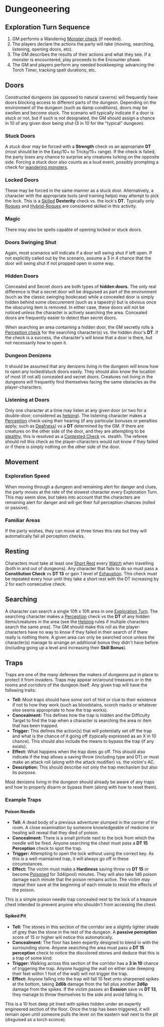# Dungeoneering

## Exploration Turn Sequence
1. GM performs a Wandering [Monster check](CoreRules.md#Wandering-Monsters) (if needed).
2. The players declare the actions the party will take (moving, searching, listening, opening doors, etc).
3. The GM describes the results of their actions and what they see.  If a monster is encountered, play proceeds to the Encounter phase.
4. The GM and players perform any needed bookkeeping: advancing the Torch Timer, tracking spell durations, etc.

## Doors
Constructed dungeons (as opposed to natural caverns) will frequently have doors blocking access to different parts of the dungeon.  Depending on the environment of the dungeon (such as damp conditions), doors may be swollen and become stuck. The scenario will typically indicate if a door is stuck or not, but if such is not designated, the GM should assign a chance in 10 of any given door being shut (3 in 10 for the "typical" dungeon).

### Stuck Doors
A stuck door may be forced with a **Strength** check vs an appropriate **DT** (most should be in the Easy/10+ to Tricky/15+ range).  If the check is failed, the party loses any chance to surprise any creatures lurking on the opposite side.  Forcing a stuck door also counts as a loud event, possibly prompting a check for [wandering monsters](CoreRules.md#Wandering-Monsters).

### Locked Doors
These may be forced in the same manner as a stuck door.  Alternatively, a character with the appropriate tools (and training helps) may attempt to pick the lock.  This is a [Skilled](RulesSynopsis.md#Skilled-Check) **Dexterity** check vs. the lock's **DT**.  Typically only [Rogues](Rogue.md) and [Hybrid-Rogues](Glossary.md#Hybrid-Class) are considered skilled in this activity.

### Magic
There may also be spells capable of opening locked or stuck doors.

### Doors Swinging Shut
Again, most scenarios will indicate if a door will swing shut if left open.  If not explicitly called out by the scenario, assume a 3 in 4 chance that the door will swing shut if not propped open in some way.

### Hidden Doors
Concealed and Secret doors are both types of **hidden doors**.  The only real difference is that a secret door will be disguised as part of the environment (such as the classic swinging bookcase) while a concealed door is simply hidden behind some obscurement (such as a tapestry) but is obvious once the obscuring item is removed.  In either case, these doors will not be noticed unless the character is actively searching the area.  Concealed doors are frequently easier to detect than secret doors.

When searching an area containing a hidden door, the GM secretly rolls a [Perception check](CoreRules.md#Perception) for the searching character(s) vs. the hidden door's **DT**.  If the check is a success, the character's will know that a door is there, but not necessarily how to open it.

### Dungeon Denizens
It should be assumed that any denizens living in the dungeon will know how to open any locked/stuck doors easily.  They should also know the location of most (if not all) concealed and secret doors.  Creatures not living in the dungeons will frequently find themselves facing the same obstacles as the player-characters.

### Listening at Doors
Only one character at a time may listen at any given door (or two for a double-door; considered as [helping](CoreRules.md#Helping)). The listening character makes a [Perception](CoreRules.md#Perception) check using their hearing (if any particular bonuses or penalties apply; such as [Deafness](Combat.md#Deafened)) vs a **DT** determined by the GM.  If there are creatures on the other side of the door, and they are attempting to be [stealthy](CoreRules.md#Stealth), this is resolved as a [Contested Check](CoreRules.md#Contested-Checks) vs. stealth.  The referee should roll this check as the player-characters would not know if they failed or if there is simply nothing on the other side of the door.

## Movement
### Exploration Speed
When moving through a dungeon and remaining alert for danger and clues, the party moves at the rate of the slowest character every Exploration Turn.  This may seem slow, but takes into account that the characters are remaining alert for danger and will get their full perception chances (rolled or passive).

### Familiar Areas
If the party wishes, they can move at three times this rate but they will automatically fail all perception checks.

## Resting
Characters must take at least one [Short Rest](Combat.md#Short-Rest) every [Watch](RulesSynopsis.md#Time) when travelling (both in and out of dungeons).  Any character that fails to do so must pass a **Constitution Check** vs **DT 13** or gain 1 level of [Exhaustion](Combat.md#Exhaustion).  This check must be repeated every hour until they take a short rest with the DT increasing by 2 for each consecutive check.

## Searching
A character can search a single 10ft x 10ft area in one [Exploration Turn](RulesSynopsis.md#time).  The searching character makes a [Perception](CoreRules.md#Perception) check vs the **DT** of any hidden items/creatures in the area (see the [Helping](CoreRules.md#Helping) rules if multiple characters search the same area).  The GM should make this roll as the player-characters have no way to know if they failed in their search of if there really is nothing there.  A given area can only be searched once unless the character(s) manage to arrange an additional bonus they didn't have before (including going up a level and increasing their **Skill Bonus**).

## Traps
Traps are one of the many defenses the makers of dungeons put in place to protect it from invaders.  Traps may appear on/around treasures or in the rooms and corridors of the dungeon itself.  Any given trap will have the following traits:
- **Tell:** Most traps should have some sort of hint or clue to their existence if not to how they work (such as bloodstains, scorch marks or whatever else seems appropriate to how the trap works).
- **Concealment:** This defines how the trap is hidden and the Difficulty Target to find the trap when a character is searching the area or item that has been trapped.
- **Trigger:** This defines the action(s) that will potentially set off the trap and what is the chance of it going off (typically expressed as an X in 10 chance).  This should also include the means to bypass the trap (if any exists).
- **Effect:** What happens when the trap does go off.  This should also indicate if the trap allows a saving throw (including type and DT) or must make an attack roll (along with the attack modifier) vs. the victim's AC.
- **Description:** This should describe not only the trap mechanism but also its purpose.

Most denizens living in the dungeon should already be aware of any traps and how to properly disarm or bypass them (along with how to reset them).

### Example Traps
#### Poison Needle
- **Tell:** A dead body of a previous adventurer slumped in the corner of the room.  A close examination by someone knowledgeable of medicine or healing will reveal that they died of poison.
- **Concealment:** There is a small pinhole next to the lock from which the needle will be fired.  Anyone searching the chest must pass a **DT 15** **Perception** check to spot the trap.
- **Trigger:** Attempting to open the lock without using the correct key.  As this is a well-maintained trap, it will always go off in these circumstances.
- **Effect:** The victim must make a **Hardiness** saving throw vs **DT 15** or become [Poisoned](Combat.md#Poisoned) for 3d4(pool) minutes.  They will also take 1d6 poison damage each minute that the poison remains active.  The victim may repeat their save at the beginning of each minute to resist the effects of the poison.

This is a simple poison needle trap concealed next to the lock of a treasure chest intended to prevent anyone who shouldn't from accessing the chest.

#### Spiked Pit
- **Tell:** The stones in this section of the corridor are a slightly lighter shade of grey than the stone in the rest of the dungeon.  A **passive perception** score of 15 or higher will notice this automatically.
- **Concealment:** The floor has been expertly designed to blend in with the surrounding stone.  Anyone searching the area must pass a **DT 15 perception** check to notice the discolored stones and deduce that this is a trap of some kind.
- **Trigger:** Walking across this section of the corridor has a **3 in 10** chance of triggering the trap.  Anyone hugging the wall on either side (keeping their feet within 1 foot of the wall) will not trigger the trap.
- **Effect:** Anyone falling into the trap will fall 10 feet onto sharpened spikes at the bottom, taking **2d6b** damage from the fall plus another **2d6p** damage from the spikes.  If the victim passes an **Evasion** save vs **DT 13**, they manage to throw themselves to the side and avoid falling in.

This is a 10 foot deep pit lined with spikes hidden under an expertly engineered section of the floor.  Once the trap has been triggered, it will remain open until someone pulls the lever on the eastern wall next to the pit (disguised as a torch sconce).


